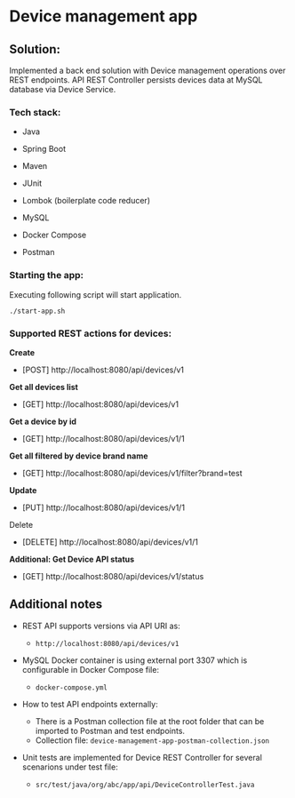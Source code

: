 # Device management app

## Solution:

Implemented a back end solution with Device management operations over REST endpoints.
API REST Controller persists devices data at MySQL database via Device Service.

### Tech stack:

- Java
- Spring Boot
- Maven
- JUnit
- Lombok (boilerplate code reducer)


- MySQL
- Docker Compose
- Postman

### Starting the app:
Executing following script will start application.
```
./start-app.sh
```

### Supported REST actions for devices:

**Create**
- [POST] http://localhost:8080/api/devices/v1

**Get all devices list**
- [GET] http://localhost:8080/api/devices/v1

**Get a device by id**
- [GET] http://localhost:8080/api/devices/v1/1

**Get all filtered by device brand name**
- [GET] http://localhost:8080/api/devices/v1/filter?brand=test

**Update**
- [PUT] http://localhost:8080/api/devices/v1/1

Delete
- [DELETE] http://localhost:8080/api/devices/v1/1

**Additional: Get Device API status**

- [GET] http://localhost:8080/api/devices/v1/status

## Additional notes

- REST API supports versions via API URI as:
  - `http://localhost:8080/api/devices/v1`


- MySQL Docker container is using external port 3307 which is configurable in Docker Compose file:
  - `docker-compose.yml`


- How to test API endpoints externally:
  - There is a Postman collection file at the root folder that can be imported to Postman and test endpoints.
  - Collection file: `device-management-app-postman-collection.json`


- Unit tests are implemented for Device REST Controller for several scenarions under test file:
  - `src/test/java/org/abc/app/api/DeviceControllerTest.java`
